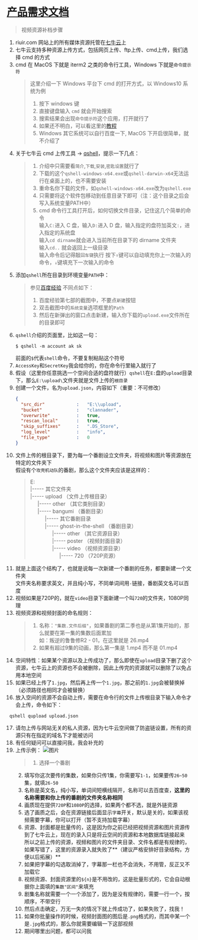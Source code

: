# [产品需求文档](/)

> 视频资源补档步骤

1. riuir.com 网站上的所有媒体资源托管在[七牛云](https://www.qiniu.com/)上
2. 七牛云支持多种资源上传方式，包括网页上传、ftp上传、cmd上传，我们选择 cmd 的方式
3. cmd 在 MacOS 下就是 iterm2 之类的命令行工具，Windows 下就是`命令提示符`
   > 这里介绍一下 Windows 平台下 cmd 的打开方式，以 Windows10 系统为例<br />
   > 1. 按下 windows 键
   > 2. 直接键盘输入 `cmd` 就会开始搜索
   > 3. 搜索结果会出现`命令提示符`这个应用，打开就行了
   > 4. 如果还不明白，可以看这里的[教程](http://www.192ly.com/pc/win10/win10-dk-cmd.html)
   > 5. Windows 其它系统可以自行百度一下, MacOS 下开启很简单，就不介绍了
4. 关于七牛云 cmd 上传工具 -> [qshell](https://github.com/qiniu/qshell)，提示一下几点：
   > 1. 介绍中只需要看`简介`,`下载`,`安装`,`密匙设置`就行了
   > 2. 下载的这个`qshell-windows-x64.exe`或`qshell-darwin-x64`无法运行在桌面上的，也不需要安装
   > 3. 重命名你下载的文件，如`qshell-windows-x64.exe`改为`qshell.exe`
   > 4. 只需要将这个软件包移动到任意目录下即可（注：这个目录之后会写入系统变量PATH中）
   > 5. cmd 命令行工具打开后，如何切换文件目录，记住这几个简单的命令<br/>
   > 输入`C:`进入 C 盘，输入`D:`进入 D 盘，输入指定的盘符加英文`:`，进入指定的系统盘<br/>
   > 输入`cd dirname`就会进入当前所在目录下的 dirname 文件夹<br/>
   > 输入`cd..` 就会返回上一级目录<br/>
   > 输入命令后记得敲`回车键`执行
   > 按下`↑`键可以自动填充你上一次输入的命令，`↓`键填充下一次输入的命令
5. 添加`qshell`所在目录到环境变量`PATH`中：
   > 参见[百度经验](http://jingyan.baidu.com/article/ad310e80d2ebe31848f49e59.html)
   > 不同点如下：
   > 1. 百度经验第七部的截图中，不要点`新建`按钮
   > 2. 双击截图中的`系统变量`选项框里的`Path`
   > 3. 然后在新弹出的窗口点击新建，输入你下载的`upload.exe`文件所在的目录即可
6. `qshell`介绍的页面里，比如这一句：
    ```shell
    $ qshell -m account ak sk
    ```
    前面的`$`代表`shell`命令，不要复制粘贴这个符号
7. `AccessKey`和`SecretKey`我会给你的，你在命令行里输入就行了
8. 假设（这里你任意挑选一个空间合适的盘符就行）`qshell`在`E:`盘的`upload`目录下，那么`E:\upload\`文件夹就是文件上传的`根目录`
9. 创建一个文件，名为`upload.json`，内容如下（重要：不可修改）
    ``` json
    {
      "src_dir"            :   "E:\\upload",
      "bucket"             :   "clannader",
      "overwrite"          :   true,
      "rescan_local"       :   true,
      "skip_suffixes"      :   ".DS_Store",
      "log_level"          :   "info",
      "file_type"          :   0
    }
    ```
10. 文件上传的根目录下，要为每一个番剧设立文件夹，将视频和图片等资源放在特定的文件夹下<br/>
    假设有个`攻壳机动队`的番剧，那么这个文件夹应该是这样的：
    > E:<br/>
    > |----- 其它文件夹<br/>
    > |----- upload （文件上传根目录）<br/>
    > &nbsp;&nbsp;&nbsp;&nbsp;&nbsp;|----- other （其它类别目录）<br/>
    > &nbsp;&nbsp;&nbsp;&nbsp;&nbsp;|----- bangumi （番剧目录）<br/>
    > &nbsp;&nbsp;&nbsp;&nbsp;&nbsp;&nbsp;&nbsp;&nbsp;&nbsp;&nbsp;|----- 其它番剧目录<br/>
    > &nbsp;&nbsp;&nbsp;&nbsp;&nbsp;&nbsp;&nbsp;&nbsp;&nbsp;&nbsp;|----- ghost-in-the-shell （番剧目录）<br/>
    > &nbsp;&nbsp;&nbsp;&nbsp;&nbsp;&nbsp;&nbsp;&nbsp;&nbsp;&nbsp;&nbsp;&nbsp;&nbsp;&nbsp;&nbsp;|----- other （其它资源目录）<br/>
    > &nbsp;&nbsp;&nbsp;&nbsp;&nbsp;&nbsp;&nbsp;&nbsp;&nbsp;&nbsp;&nbsp;&nbsp;&nbsp;&nbsp;&nbsp;|----- poster （视频封面目录）<br/>
    > &nbsp;&nbsp;&nbsp;&nbsp;&nbsp;&nbsp;&nbsp;&nbsp;&nbsp;&nbsp;&nbsp;&nbsp;&nbsp;&nbsp;&nbsp;|----- video （视频资源目录） <br/>
    > &nbsp;&nbsp;&nbsp;&nbsp;&nbsp;&nbsp;&nbsp;&nbsp;&nbsp;&nbsp;&nbsp;&nbsp;&nbsp;&nbsp;&nbsp;&nbsp;&nbsp;&nbsp;&nbsp;&nbsp;|----- 720 （720P资源） <br/>
11. 就是上面这个结构了，也就是说每一次新建一个番剧的任务，都要新建一个文件夹<br/>
    文件夹名称要求英文，并且纯小写，不同单词间用`-`链接，番剧英文名可以百度
12. 视频如果是720P的，就在`video`目录下面新建一个叫`720`的文件夹，1080P同理
13. 视频资源和视频封面的命名规则：<br/>
    > 1. 名称：`"集数.文件后缀"`，如果番剧的第二季也是从第1集开始的，那么就要在第一集的集数后面累加<br/>
    > 如：叛逆的鲁鲁修R2 - 01，在这里就是 26.mp4
    > 2. 如果有超过9集的动画，那么第一集是 1.mp4 而不是 01.mp4   
14. 空间特性：如果某个资源以及上传成功了，那么即使在`upload`目录下删了这个资源，七牛云上的资源也不会被删除，因此上传完的资源就可以删除了以免占用本地空间
15. 如果已经上传了`1.jpg`，然后再上传一个`1.jpg`，那之前的`1.jpg`会被替换掉（必须路径也相同才会被替换）
16. 放入空间的资源不会自动上传，需要在命令行的文件上传根目录下输入命令才会上传，命令如下：<br/>
```shell
 qshell qupload upload.json
```
17. 请勿上传与网站无关的私人资源，因为七牛云空间做了防盗链设置，所有的资源只有在指定的域名下才能被访问
18. 有任何疑问可以直接问我，我会补充的
19. 上传示例：
    ![图片](https://cdn.riuir.com/owner/QQ20170923-112209@2x.png)
    > 1. 选择一个番剧
    2. 填写你这次要传的集数，如果你只传1集，你需要写`1-1`，如果要传`26~50`集，就填`26-50`
    3. 名称是英文名，纯小写，单词间短横线隔开，名称可以去百度查，**这里的名称需要和你上传的番剧的文件夹名称相同**
    4. 画质现在提供`720P`和`1080P`的选择，如果两个都不选，就是外链资源
    5. 选了画质之后，会在资源链接后面显示`字幕`开关，默认是关的，如果该视频需要字幕，你可以打开（暂不支持加载字幕）
    6. 资源、封面都是批量传的，这是因为你之前已经把视频资源和图片资源传到了七牛云上，现在的录入只是将云空间的资源和本地数据库链接起来<br/>
        所以之前上传的资源，视频和图片的文件夹目录、文件名都是有规律的，如果写错了，这里的资源录入就失败了**（建议严格安排好目录结构，方便以后拓展）**<br/>
    7. 如果把字幕的勾选取消掉了，字幕那一栏也不会消失，不用管，反正又不加载它
    8. 视频资源、封面资源里的`${n}`是不用改的，这是批量形式的，它会自动根据你上面填的`集数"区间"`来填充
    9. 剧集名称就需要一个一个添加了，因为是没有规律的，需要一行一个，按顺序，不带空行
    10. 然后点击确定，万无一失的情况下就上传成功了，如果失败了，找我！
    11. 如果你批量操作的时候，视频封面图的图后是`.png`格式的，而其中某一个是`.jpg`格式的，那么你就需要编辑一下这部视频
    12. 期间哪里出问题，都可以问我
        